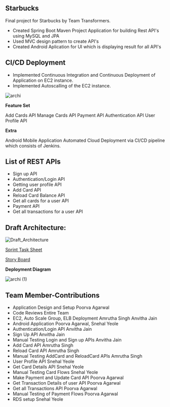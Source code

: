 ## Starbucks

Final project for Starbucks by Team Transformers.

* Created Spring Boot Maven Project Application for building Rest API's using MySQL and JPA
* Used MVC design pattern to create API's
* Created Android Aplication for UI which is displaying result for all API's

**CI/CD Deployment**
---

* Implemented Continuous Integration and Continuous Deployment of Application on EC2 instance.
* Implemented Autoscalling of the EC2 instance.

![archi](https://user-images.githubusercontent.com/42703827/57346097-2704a580-7102-11e9-8790-38c26d079399.png)



<b> Feature Set </b>

Add Cards API
Manage Cards API
Payment API
Authentication API
User Profile API

<b> Extra </b>

Android Mobile Application
Automated Cloud Deployment via CI/CD pipeline which consists of Jenkins.



 
**List of REST APIs**	
---
  	
* Sign up API
* Authentication/Login API
* Getting user profile API
* Add Card API
* Reload Card Balance API
* Get all cards for a user API
* Payment API
* Get all transactions for a user API

**Draft Architecture:**
---

![Draft_Architecture](https://user-images.githubusercontent.com/44592616/57203492-5df18480-6f65-11e9-83c0-e96e9c6ed27f.png)

[Sprint Task Sheet ](https://docs.google.com/spreadsheets/d/1wZ6J73Sqq0Yh1U7rifbENHNeRzIHVIThHpyF4cKBMtY/edit#gid=1239946250)

[Story Board ](https://github.com/amruthasingh/Starbucks-Transformers/projects/1)




<b> Deployment Diagram </b>

![archi (1)](https://user-images.githubusercontent.com/42703827/57350591-828b5f00-7113-11e9-966a-0e7ce56301bf.png)


**Team Member-Contributions**
---

* Application Design and Setup Poorva Agarwal
* Code Reviews Entire Team
* EC2, Auto Scale Group, ELB Deployment Amrutha Singh Anvitha Jain
* Android Application Poorva Agarwal, Snehal Yeole
* Authentication/Login API Anvitha Jain
* Sign Up API Anvitha Jain
* Manual Testing Login and Sign up APIs Anvitha Jain
* Add Card API Amrutha Singh
* Reload Card API Amrutha Singh
* Manual Testing AddCard and ReloadCard APIs Amrutha Singh
* User Profile API Snehal Yeole
* Get Card Details API Snehal Yeole
* Manual Testing Card Flows Snehal Yeole
* Make Payment and Update Card API Poorva Agarwal
* Get Transaction Details of user API Poorva Agarwal
* Get all Transactions API Poorva Agarwal
* Manual Testing of Payment Flows Poorva Agarwal
* RDS setup Snehal Yeole








